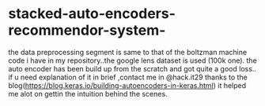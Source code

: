 # stacked-auto-encoders-recommendor-system-
the data preprocessing segment is same to that of the boltzman machine code i have in my repository..the google lens dataset is used (100k one). the auto encoder has been build up from the scratch and got quite a good loss.. if u need explanation of it in brief ,contact me in @hack.it29
thanks to the blog(https://blog.keras.io/building-autoencoders-in-keras.html) it helped me alot on gettin the intuition behind the scenes.
